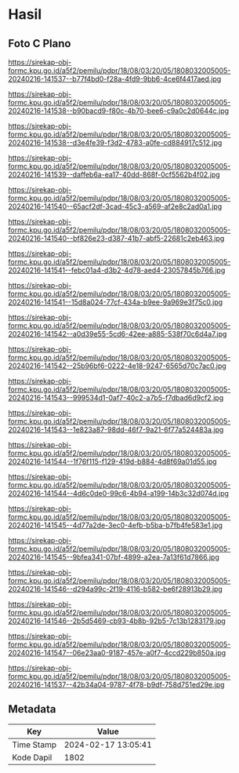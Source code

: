 # Hasil

## Foto C Plano

https://sirekap-obj-formc.kpu.go.id/a5f2/pemilu/pdpr/18/08/03/20/05/1808032005005-20240216-141537--b77f4bd0-f28a-4fd9-9bb6-4ce6f4417aed.jpg

https://sirekap-obj-formc.kpu.go.id/a5f2/pemilu/pdpr/18/08/03/20/05/1808032005005-20240216-141538--b90bacd9-f80c-4b70-bee6-c9a0c2d0644c.jpg

https://sirekap-obj-formc.kpu.go.id/a5f2/pemilu/pdpr/18/08/03/20/05/1808032005005-20240216-141538--d3e4fe39-f3d2-4783-a0fe-cd884917c512.jpg

https://sirekap-obj-formc.kpu.go.id/a5f2/pemilu/pdpr/18/08/03/20/05/1808032005005-20240216-141539--daffeb6a-ea17-40dd-868f-0cf5562b4f02.jpg

https://sirekap-obj-formc.kpu.go.id/a5f2/pemilu/pdpr/18/08/03/20/05/1808032005005-20240216-141540--65acf2df-3cad-45c3-a569-af2e8c2ad0a1.jpg

https://sirekap-obj-formc.kpu.go.id/a5f2/pemilu/pdpr/18/08/03/20/05/1808032005005-20240216-141540--bf826e23-d387-41b7-abf5-22681c2eb463.jpg

https://sirekap-obj-formc.kpu.go.id/a5f2/pemilu/pdpr/18/08/03/20/05/1808032005005-20240216-141541--febc01a4-d3b2-4d78-aed4-23057845b766.jpg

https://sirekap-obj-formc.kpu.go.id/a5f2/pemilu/pdpr/18/08/03/20/05/1808032005005-20240216-141541--15d8a024-77cf-434a-b9ee-9a969e3f75c0.jpg

https://sirekap-obj-formc.kpu.go.id/a5f2/pemilu/pdpr/18/08/03/20/05/1808032005005-20240216-141542--a0d39e55-5cd6-42ee-a885-538f70c6d4a7.jpg

https://sirekap-obj-formc.kpu.go.id/a5f2/pemilu/pdpr/18/08/03/20/05/1808032005005-20240216-141542--25b96bf6-0222-4e18-9247-6565d70c7ac0.jpg

https://sirekap-obj-formc.kpu.go.id/a5f2/pemilu/pdpr/18/08/03/20/05/1808032005005-20240216-141543--999534d1-0af7-40c2-a7b5-f7dbad6d9cf2.jpg

https://sirekap-obj-formc.kpu.go.id/a5f2/pemilu/pdpr/18/08/03/20/05/1808032005005-20240216-141543--1e823a87-98dd-46f7-9a21-6f77a524483a.jpg

https://sirekap-obj-formc.kpu.go.id/a5f2/pemilu/pdpr/18/08/03/20/05/1808032005005-20240216-141544--1f76f115-f129-419d-b884-4d8f69a01d55.jpg

https://sirekap-obj-formc.kpu.go.id/a5f2/pemilu/pdpr/18/08/03/20/05/1808032005005-20240216-141544--4d6c0de0-99c6-4b94-a199-14b3c32d074d.jpg

https://sirekap-obj-formc.kpu.go.id/a5f2/pemilu/pdpr/18/08/03/20/05/1808032005005-20240216-141545--4d77a2de-3ec0-4efb-b5ba-b7fb4fe583e1.jpg

https://sirekap-obj-formc.kpu.go.id/a5f2/pemilu/pdpr/18/08/03/20/05/1808032005005-20240216-141545--9bfea341-07bf-4899-a2ea-7a13f61d7866.jpg

https://sirekap-obj-formc.kpu.go.id/a5f2/pemilu/pdpr/18/08/03/20/05/1808032005005-20240216-141546--d294a99c-2f19-4116-b582-be6f28913b29.jpg

https://sirekap-obj-formc.kpu.go.id/a5f2/pemilu/pdpr/18/08/03/20/05/1808032005005-20240216-141546--2b5d5469-cb93-4b8b-92b5-7c13b1283179.jpg

https://sirekap-obj-formc.kpu.go.id/a5f2/pemilu/pdpr/18/08/03/20/05/1808032005005-20240216-141547--06e23aa0-9187-457e-a0f7-4ccd229b850a.jpg

https://sirekap-obj-formc.kpu.go.id/a5f2/pemilu/pdpr/18/08/03/20/05/1808032005005-20240216-141537--42b34a04-9787-4f78-b9df-758d751ed29e.jpg


## Metadata

| Key        | Value               |
| ---------- | ------------------- |
| Time Stamp | 2024-02-17 13:05:41 |
| Kode Dapil | 1802                |



